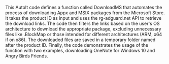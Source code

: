 This AutoIt code defines a function called DownloadMS that automates the process of downloading Appx and MSIX packages from the Microsoft Store. It takes the product ID as input and uses the rg-adguard.net API to retrieve the download links. The code then filters the links based on the user's OS architecture to download the appropriate package, excluding unnecessary files like .BlockMap or those intended for different architectures (ARM, x64 if on x86). The downloaded files are saved in a temporary folder named after the product ID. Finally, the code demonstrates the usage of the function with two examples, downloading OneNote for Windows 10 and Angry Birds Friends.
